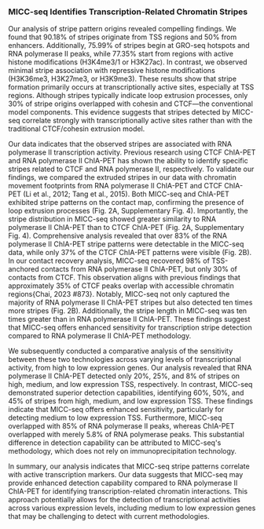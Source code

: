 ### MICC-seq Identifies Transcription-Related Chromatin Stripes

Our analysis of stripe pattern origins revealed compelling findings. We found that 90.18% of stripes originate from TSS regions and 50% from enhancers. Additionally, 75.99% of stripes begin at GRO-seq hotspots and RNA polymerase II peaks, while 77.35% start from regions with active histone modifications (H3K4me3/1 or H3K27ac). In contrast, we observed minimal stripe association with repressive histone modifications (H3K36me3, H3K27me3, or H3K9me3). These results show that stripe formation primarily occurs at transcriptionally active sites, especially at TSS regions. Although stripes typically indicate loop extrusion processes, only 30% of stripe origins overlapped with cohesin and CTCF—the conventional model components. This evidence suggests that stripes detected by MICC-seq correlate strongly with transcriptionally active sites rather than with the traditional CTCF/cohesin extrusion model.

Our data indicates that the observed stripes are associated with RNA polymerase II transcription activity. Previous research using CTCF ChIA-PET and RNA polymerase II ChIA-PET has shown the ability to identify specific stripes related to CTCF and RNA polymerase II, respectively. To validate our findings, we compared the extruded stripes in our data with chromatin movement footprints from RNA polymerase II ChIA-PET and CTCF ChIA-PET (Li et al., 2012; Tang et al., 2015). Both MICC-seq and ChIA-PET exhibited stripe patterns on the contact map, confirming the presence of loop extrusion processes (Fig. 2A, Supplementary Fig. 4). Importantly, the stripe distribution in MICC-seq showed greater similarity to RNA polymerase II ChIA-PET than to CTCF ChIA-PET (Fig. 2A, Supplementary Fig. 4). Comprehensive analysis revealed that over 83% of the RNA polymerase II ChIA-PET stripe patterns were detectable in the MICC-seq data, while only 37% of the CTCF ChIA-PET patterns were visible (Fig. 2B). In our contact recovery analysis, MICC-seq recovered 98% of TSS-anchored contacts from RNA polymerase II ChIA-PET, but only 30% of contacts from CTCF. This observation aligns with previous findings that approximately 35% of CTCF peaks overlap with accessible chromatin regions{Chai, 2023 #873}. Notably, MICC-seq not only captured the majority of RNA polymerase II ChIA-PET stripes but also detected ten times more stripes (Fig. 2B). Additionally, the stripe length in MICC-seq was ten times greater than in RNA polymerase II ChIA-PET. These findings suggest that MICC-seq offers enhanced sensitivity for transcription stripe detection compared to RNA polymerase II ChIA-PET methodology.

We subsequently conducted a comparative analysis of the sensitivity between these two technologies across varying levels of transcriptional activity, from high to low expression genes. Our analysis revealed that RNA polymerase II ChIA-PET detected only 20%, 25%, and 8% of stripes on high, medium, and low expression TSS, respectively. In contrast, MICC-seq demonstrated superior detection capabilities, identifying 60%, 50%, and 45% of stripes from high, medium, and low expression TSS. These findings indicate that MICC-seq offers enhanced sensitivity, particularly for detecting medium to low expression TSS. Furthermore, MICC-seq overlapped with 85% of RNA polymerase II peaks, whereas ChIA-PET overlapped with merely 5.8% of RNA polymerase peaks. This substantial difference in detection capability can be attributed to MICC-seq's methodology, which does not rely on immunoprecipitation technology.

In summary, our analysis indicates that MICC-seq stripe patterns correlate with active transcription markers. Our data suggests that MICC-seq may provide enhanced detection capability compared to RNA polymerase II ChIA-PET for identifying transcription-related chromatin interactions. This approach potentially allows for the detection of transcriptional activities across various expression levels, including medium to low expression genes that may be challenging to detect with current methodologies.